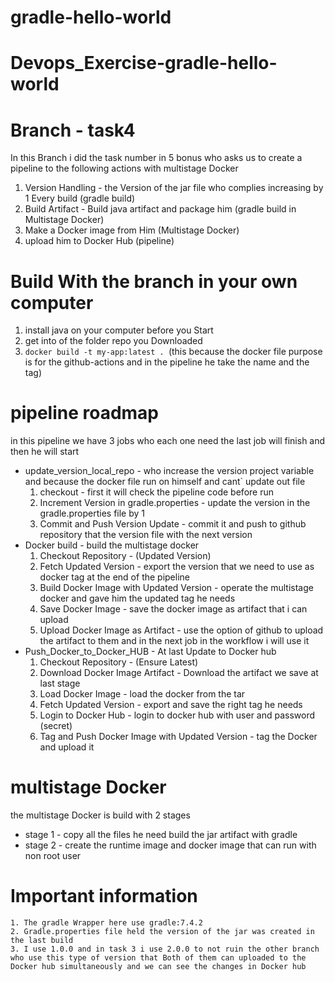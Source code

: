# gradle-hello-world
# Devops_Exercise-gradle-hello-world
# Branch - task4
In this Branch i did the task number in 5 bonus who asks us to create a pipeline to the following actions with multistage Docker
 1. Version Handling - the Version of the jar file who complies increasing by 1 Every build (gradle build)
 2. Build Artifact - Build java artifact and package him (gradle build in Multistage Docker)
 3. Make a Docker image from Him (Multistage Docker) 
 4. upload him to Docker Hub (pipeline)

# Build With the branch in your own computer
 1. install java on your computer before you Start
 2. get into of the folder repo you Downloaded
 3. ```docker build -t my-app:latest . ```(this because the docker file purpose is for the github-actions and in the pipeline he take the name and the tag)  



# pipeline roadmap
 in this pipeline we have 3 jobs who each one need the last job will finish and then he will start 
 * update_version_local_repo - who increase the version project variable and because the docker file run on himself and cant` update out file
    1. checkout - first it will check the pipeline code before run 
    2. Increment Version in gradle.properties - update the version in the gradle.properties file by 1
    3. Commit and Push Version Update - commit it and push to github repository that the version file with the next version
 * Docker build - build the multistage docker 
    1. Checkout Repository - (Updated Version)
    2. Fetch Updated Version - export the version that we need to use as docker tag at the end of the pipeline
    3. Build Docker Image with Updated Version - operate the multistage docker and gave him the updated tag he needs
    4. Save Docker Image - save the docker image as artifact that i can upload
    5. Upload Docker Image as Artifact - use the option of github to upload the artifact to them and in the next job in the workflow i will use it 
 * Push_Docker_to_Docker_HUB - At last Update to Docker hub
    1. Checkout Repository - (Ensure Latest)
    2. Download Docker Image Artifact - Download the artifact we save at last stage
    3. Load Docker Image - load the docker from the tar
    4. Fetch Updated Version - export and save the right tag he needs 
    5. Login to Docker Hub - login to docker hub with user and password (secret)
    6. Tag and Push Docker Image with Updated Version - tag the Docker and upload it 

# multistage Docker
the multistage Docker is build with 2 stages
* stage 1 - copy all the files he need build the jar artifact with gradle
* stage 2 - create the runtime image and docker image that can run with non root user 


# Important information
    1. The gradle Wrapper here use gradle:7.4.2
    2. Gradle.properties file held the version of the jar was created in the last build
    3. I use 1.0.0 and in task 3 i use 2.0.0 to not ruin the other branch who use this type of version that Both of them can uploaded to the Docker hub simultaneously and we can see the changes in Docker hub